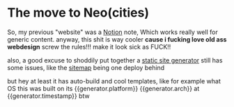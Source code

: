 # The move to Neo(cities)
So, my previous "website" was a [Notion](https://notion.so) note,
Which works really well for generic content.
anyway, this shit is way cooler **cause i fucking love old ass webdesign**
screw the rules!!! make it look sick as FUCK!!

also, a good excuse to shoddily put together a [static site generator](https://github.com/beepsdev/personal.website)
still has some issues, like the [sitemap](/sitemap.html) being one deploy behind

but hey at least it has auto-build and cool templates, 
like for example what OS this was built on 
its {{generator.platform}} {{generator.arch}} at {{generator.timestamp}} btw